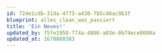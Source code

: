 ```yaml
---
id: 724e1cdb-31da-4773-a430-7b5c46ac9b3f
blueprint: alles_clean_was_passiert
title: 'Ein Neues!'
updated_by: f5fe1958-774a-4886-a03e-0b74ece8600a
updated_at: 1670888383
---
```

